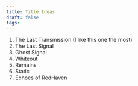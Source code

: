 ```yaml
---
title: Title Ideas
draft: false
tags:
---
```


1. The Last Transmission (I like this one the most)
2. The Last Signal
3. Ghost Signal
4. Whiteout
5. Remains
6. Static
7. Echoes of RedHaven
